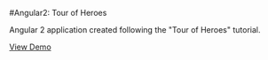 #Angular2: Tour of Heroes

Angular 2 application created following the "Tour of Heroes" tutorial. 

[View Demo](https://plnkr.co/3uOrQS6hnKKGgGHqw2Ws)
